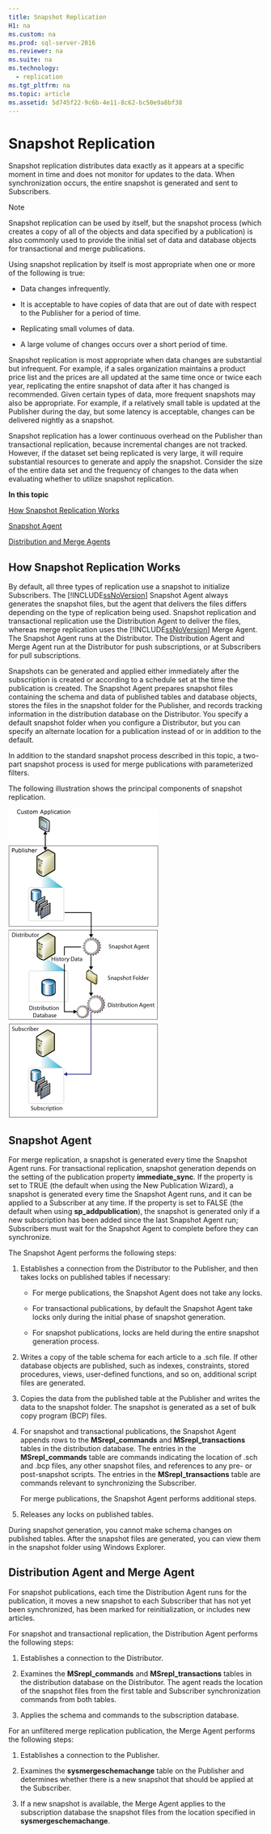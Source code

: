 ```yaml
---
title: Snapshot Replication
H1: na
ms.custom: na
ms.prod: sql-server-2016
ms.reviewer: na
ms.suite: na
ms.technology: 
  - replication
ms.tgt_pltfrm: na
ms.topic: article
ms.assetid: 5d745f22-9c6b-4e11-8c62-bc50e9a8bf38
---
```

# Snapshot Replication
  Snapshot replication distributes data exactly as it appears at a specific moment in time and does not monitor for updates to the data. When synchronization occurs, the entire snapshot is generated and sent to Subscribers.  
  
> [!NOTE]  
>  Snapshot replication can be used by itself, but the snapshot process (which creates a copy of all of the objects and data specified by a publication) is also commonly used to provide the initial set of data and database objects for transactional and merge publications.  
  
 Using snapshot replication by itself is most appropriate when one or more of the following is true:  
  
-   Data changes infrequently.  
  
-   It is acceptable to have copies of data that are out of date with respect to the Publisher for a period of time.  
  
-   Replicating small volumes of data.  
  
-   A large volume of changes occurs over a short period of time.  
  
 Snapshot replication is most appropriate when data changes are substantial but infrequent. For example, if a sales organization maintains a product price list and the prices are all updated at the same time once or twice each year, replicating the entire snapshot of data after it has changed is recommended. Given certain types of data, more frequent snapshots may also be appropriate. For example, if a relatively small table is updated at the Publisher during the day, but some latency is acceptable, changes can be delivered nightly as a snapshot.  
  
 Snapshot replication has a lower continuous overhead on the Publisher than transactional replication, because incremental changes are not tracked. However, if the dataset set being replicated is very large, it will require substantial resources to generate and apply the snapshot. Consider the size of the entire data set and the frequency of changes to the data when evaluating whether to utilize snapshot replication.  
  
 **In this topic**  
  
 [How Snapshot Replication Works](#HowWorks)  
  
 [Snapshot Agent](#SnapshotAgent)  
  
 [Distribution and Merge Agents](#DistAgent)  
  
##  <a name="HowWorks"></a> How Snapshot Replication Works  
 By default, all three types of replication use a snapshot to initialize Subscribers. The [!INCLUDE[ssNoVersion](../../Topics/TopicNameContainA/includes/ssNoVersion_md.md)] Snapshot Agent always generates the snapshot files, but the agent that delivers the files differs depending on the type of replication being used. Snapshot replication and transactional replication use the Distribution Agent to deliver the files, whereas merge replication uses the [!INCLUDE[ssNoVersion](../../Topics/TopicNameContainA/includes/ssNoVersion_md.md)] Merge Agent. The Snapshot Agent runs at the Distributor. The Distribution Agent and Merge Agent run at the Distributor for push subscriptions, or at Subscribers for pull subscriptions.  
  
 Snapshots can be generated and applied either immediately after the subscription is created or according to a schedule set at the time the publication is created. The Snapshot Agent prepares snapshot files containing the schema and data of published tables and database objects, stores the files in the snapshot folder for the Publisher, and records tracking information in the distribution database on the Distributor. You specify a default snapshot folder when you configure a Distributor, but you can specify an alternate location for a publication instead of or in addition to the default.  
  
 In addition to the standard snapshot process described in this topic, a two-part snapshot process is used for merge publications with parameterized filters.  
  
 The following illustration shows the principal components of snapshot replication.  
  
 ![Snapshot replication components and data flow](../../Topics/TopicNameNotContainA/media/snapshot.gif "snapshot")  
  
##  <a name="SnapshotAgent"></a> Snapshot Agent  
 For merge replication, a snapshot is generated every time the Snapshot Agent runs. For transactional replication, snapshot generation depends on the setting of the publication property **immediate_sync**. If the property is set to TRUE (the default when using the New Publication Wizard), a snapshot is generated every time the Snapshot Agent runs, and it can be applied to a Subscriber at any time. If the property is set to FALSE (the default when using **sp_addpublication**), the snapshot is generated only if a new subscription has been added since the last Snapshot Agent run; Subscribers must wait for the Snapshot Agent to complete before they can synchronize.  
  
 The Snapshot Agent performs the following steps:  
  
1.  Establishes a connection from the Distributor to the Publisher, and then takes locks on published tables if necessary:  
  
    -   For merge publications, the Snapshot Agent does not take any locks.  
  
    -   For transactional publications, by default the Snapshot Agent take locks only during the initial phase of snapshot generation.  
  
    -   For snapshot publications, locks are held during the entire snapshot generation process.  
  
2.  Writes a copy of the table schema for each article to a .sch file. If other database objects are published, such as indexes, constraints, stored procedures, views, user-defined functions, and so on, additional script files are generated.  
  
3.  Copies the data from the published table at the Publisher and writes the data to the snapshot folder. The snapshot is generated as a set of bulk copy program (BCP) files.  
  
4.  For snapshot and transactional publications, the Snapshot Agent appends rows to the **MSrepl_commands** and **MSrepl_transactions** tables in the distribution database. The entries in the **MSrepl_commands** table are commands indicating the location of .sch and .bcp files, any other snapshot files, and references to any pre- or post-snapshot scripts. The entries in the **MSrepl_transactions** table are commands relevant to synchronizing the Subscriber.  
  
     For merge publications, the Snapshot Agent performs additional steps.  
  
5.  Releases any locks on published tables.  
  
 During snapshot generation, you cannot make schema changes on published tables. After the snapshot files are generated, you can view them in the snapshot folder using Windows Explorer.  
  
##  <a name="DistAgent"></a> Distribution Agent and Merge Agent  
 For snapshot publications, each time the Distribution Agent runs for the publication, it moves a new snapshot to each Subscriber that has not yet been synchronized, has been marked for reinitialization, or includes new articles.  
  
 For snapshot and transactional replication, the Distribution Agent performs the following steps:  
  
1.  Establishes a connection to the Distributor.  
  
2.  Examines the **MSrepl_commands** and **MSrepl_transactions** tables in the distribution database on the Distributor. The agent reads the location of the snapshot files from the first table and Subscriber synchronization commands from both tables.  
  
3.  Applies the schema and commands to the subscription database.  
  
 For an unfiltered merge replication publication, the Merge Agent performs the following steps:  
  
1.  Establishes a connection to the Publisher.  
  
2.  Examines the **sysmergeschemachange** table on the Publisher and determines whether there is a new snapshot that should be applied at the Subscriber.  
  
3.  If a new snapshot is available, the Merge Agent applies to the subscription database the snapshot files from the location specified in **sysmergeschemachange**.  
  
  
